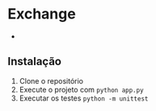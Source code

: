 # Exchange

-

## Instalação

1. Clone o repositório
2. Execute o projeto com `python app.py`
3. Executar os testes `python -m unittest`

